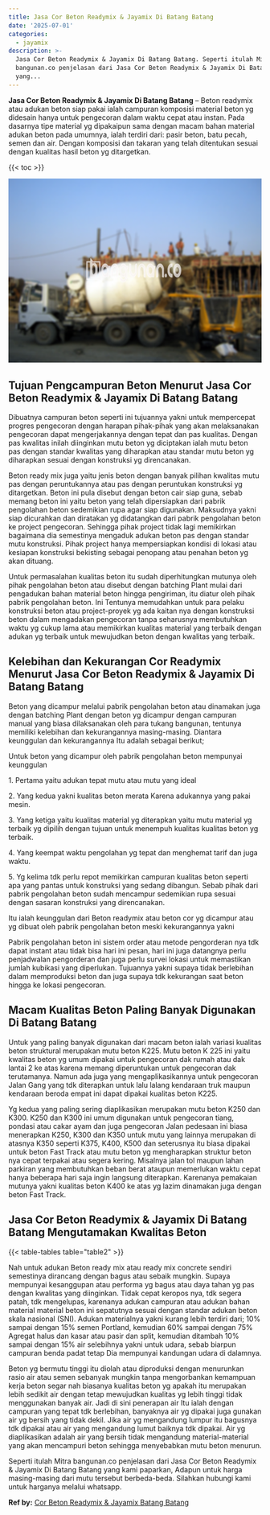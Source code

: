 ```yaml
---
title: Jasa Cor Beton Readymix & Jayamix Di Batang Batang
date: '2025-07-01'
categories:
  - jayamix
description: >-
  Jasa Cor Beton Readymix & Jayamix Di Batang Batang. Seperti itulah Mitra
  bangunan.co penjelasan dari Jasa Cor Beton Readymix & Jayamix Di Batang Batang
  yang...
---
```


**Jasa Cor Beton Readymix & Jayamix Di Batang Batang** – Beton readymix atau adukan beton siap pakai ialah campuran komposisi material beton yg didesain hanya untuk pengecoran dalam waktu cepat atau instan. Pada dasarnya tipe material yg dipakaipun sama dengan macam bahan material adukan beton pada umumnya, ialah terdiri dari: pasir beton, batu pecah, semen dan air. Dengan komposisi dan takaran yang telah ditentukan sesuai dengan kualitas hasil beton yg ditargetkan.

{{< toc >}}

![Jasa Cor Beton Readymix & Jayamix Di Batang Batang](/images/jasa-cor-readymix-17.png)

## Tujuan Pengcampuran Beton Menurut Jasa Cor Beton Readymix & Jayamix Di Batang Batang

Dibuatnya campuran beton seperti ini tujuannya yakni untuk mempercepat progres pengecoran dengan harapan pihak-pihak yang akan melaksanakan pengecoran dapat mengerjakannya dengan tepat dan pas kualitas. Dengan pas kwalitas inilah diinginkan mutu beton yg diciptakan ialah mutu beton pas dengan standar kwalitas yang diharapkan atau standar mutu beton yg diharapkan sesuai dengan konstruksi yg direncanakan.

Beton ready mix juga yaitu jenis beton dengan banyak pilihan kwalitas mutu pas dengan peruntukannya atau pas dengan peruntukan konstruksi yg ditargetkan. Beton ini pula disebut dengan beton cair siap guna, sebab memang beton ini yaitu beton yang telah dipersiapkan dari pabrik pengolahan beton sedemikian rupa agar siap digunakan. Maksudnya yakni siap dicurahkan dan diratakan yg didatangkan dari pabrik pengolahan beton ke project pengecoran. Sehingga pihak project tidak lagi memikirkan bagaimana dia semestinya mengaduk adukan beton pas dengan standar mutu konstruksi. Pihak project hanya mempersiapkan kondisi di lokasi atau kesiapan konstruksi bekisting sebagai penopang atau penahan beton yg akan dituang.

Untuk permasalahan kualitas beton itu sudah diperhitungkan mutunya oleh pihak pengolahan beton atau disebut dengan batching Plant mulai dari pengadukan bahan material beton hingga pengiriman, itu diatur oleh pihak pabrik pengolahan beton. Ini Tentunya memudahkan untuk para pelaku konstruksi beton atau project-proyek yg ada kaitan nya dengan konstruksi beton dalam mengadakan pengecoran tanpa seharusnya membutuhkan waktu yg cukup lama atau memikirkan kualitas material yang terbaik dengan adukan yg terbaik untuk mewujudkan beton dengan kwalitas yang terbaik.

## Kelebihan dan Kekurangan Cor Readymix Menurut Jasa Cor Beton Readymix & Jayamix Di Batang Batang

Beton yang dicampur melalui pabrik pengolahan beton atau dinamakan juga dengan batching Plant dengan beton yg dicampur dengan campuran manual yang biasa dilaksanakan oleh para tukang bangunan, tentunya memiliki kelebihan dan kekurangannya masing-masing. Diantara keunggulan dan kekurangannya Itu adalah sebagai berikut;

Untuk beton yang dicampur oleh pabrik pengolahan beton mempunyai keunggulan

1\. Pertama yaitu adukan tepat mutu atau mutu yang ideal

2\. Yang kedua yakni kualitas beton merata Karena adukannya yang pakai mesin.

3\. Yang ketiga yaitu kualitas material yg diterapkan yaitu mutu material yg terbaik yg dipilih dengan tujuan untuk menempuh kualitas kualitas beton yg terbaik.

4\. Yang keempat waktu pengolahan yg tepat dan menghemat tarif dan juga waktu.

5\. Yg kelima tdk perlu repot memikirkan campuran kualitas beton seperti apa yang pantas untuk konstruksi yang sedang dibangun. Sebab pihak dari pabrik pengolahan beton sudah mencampur sedemikian rupa sesuai dengan sasaran konstruksi yang direncanakan.

Itu ialah keunggulan dari Beton readymix atau beton cor yg dicampur atau yg dibuat oleh pabrik pengolahan beton meski kekurangannya yakni

Pabrik pengolahan beton ini sistem order atau metode pengorderan nya tdk dapat instant atau tidak bisa hari ini pesan, hari ini juga datangnya perlu penjadwalan pengorderan dan juga perlu survei lokasi untuk memastikan jumlah kubikasi yang diperlukan. Tujuannya yakni supaya tidak berlebihan dalam memproduksi beton dan juga supaya tdk kekurangan saat beton hingga ke lokasi pengecoran.

## Macam Kualitas Beton Paling Banyak Digunakan Di Batang Batang

Untuk yang paling banyak digunakan dari macam beton ialah variasi kualitas beton struktural merupakan mutu beton K225. Mutu beton K 225 ini yaitu kwalitas beton yg umum dipakai untuk pengecoran dak rumah atau dak lantai 2 ke atas karena memang diperuntukan untuk pengecoran dak terutamanya. Namun ada juga yang mengaplikasikannya untuk pengecoran Jalan Gang yang tdk diterapkan untuk lalu lalang kendaraan truk maupun kendaraan beroda empat ini dapat dipakai kualitas beton K225.

Yg kedua yang paling sering diaplikasikan merupakan mutu beton K250 dan K300. K250 dan K300 ini umum digunakan untuk pengecoran tiang, pondasi atau cakar ayam dan juga pengecoran Jalan pedesaan ini biasa menerapkan K250, K300 dan K350 untuk mutu yang lainnya merupakan di atasnya K350 seperti K375, K400, K500 dan seterusnya itu biasa dipakai untuk beton Fast Track atau mutu beton yg mengharapkan struktur beton nya cepat terpakai atau segera kering. Misalnya jalan tol maupun lahan parkiran yang membutuhkan beban berat ataupun memerlukan waktu cepat hanya beberapa hari saja ingin langsung diterapkan. Karenanya pemakaian mutunya yakni kualitas beton K400 ke atas yg lazim dinamakan juga dengan beton Fast Track.

## Jasa Cor Beton Readymix & Jayamix Di Batang Batang Mengutamakan Kwalitas Beton

{{< table-tables table="table2" >}}

Nah untuk adukan Beton ready mix atau ready mix concrete sendiri semestinya dirancang dengan bagus atau sebaik mungkin. Supaya mempunyai kesanggupan atau performa yg bagus atau daya tahan yg pas dengan kwalitas yang diinginkan. Tidak cepat keropos nya, tdk segera patah, tdk mengelupas, karenanya adukan campuran atau adukan bahan material material beton ini sepatutnya sesuai dengan standar adukan beton skala nasional (SNI). Adukan materialnya yakni kurang lebih terdiri dari; 10% sampai dengan 15% semen Portland, kemudian 60% sampai dengan 75% Agregat halus dan kasar atau pasir dan split, kemudian ditambah 10% sampai dengan 15% air selebihnya yakni untuk udara, sebab biarpun campuran benda padat tetap Dia mempunyai kandungan udara di dalamnya.

Beton yg bermutu tinggi itu diolah atau diproduksi dengan menurunkan rasio air atau semen sebanyak mungkin tanpa mengorbankan kemampuan kerja beton segar nah biasanya kualitas beton yg apakah itu merupakan lebih sedikit air dengan tetap mewujudkan kualitas yg lebih tinggi tidak menggunakan banyak air. Jadi di sini penerapan air Itu ialah dengan campuran yang tepat tdk berlebihan, banyaknya air yg dipakai juga gunakan air yg bersih yang tidak dekil. Jika air yg mengandung lumpur itu bagusnya tdk dipakai atau air yang mengandung lumut baiknya tdk dipakai. Air yg diaplikasikan adalah air yang bersih tidak mengandung material-material yang akan mencampuri beton sehingga menyebabkan mutu beton menurun.

Seperti itulah Mitra bangunan.co penjelasan dari Jasa Cor Beton Readymix & Jayamix Di Batang Batang yang kami paparkan, Adapun untuk harga masing-masing dari mutu tersebut berbeda-beda. Silahkan hubungi kami untuk harganya melalui whatsapp.

**Ref by:** [Cor Beton Readymix & Jayamix Batang Batang](https://id.wikipedia.org/wiki/Cor)
